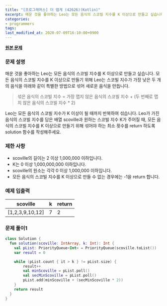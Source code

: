 ```yaml
---
title: "[프로그래머스] 더 맵게 (42626)(Kotlin)"
excerpt: 매운 것을 좋아하는 Leo는 모든 음식의 스코빌 지수를 K 이상으로 만들고 싶습니다. 모든 음식의 스코빌 지수를 K 이상으로 만들기 위해 Leo는 스코빌 지수가 가장 낮은 두 개의 음식을 아래와 같이 특별한 방법으로 섞어 새로운 음식을 만듭니다.
categories:
- programmers
tags:
last_modified_at: 2020-07-09T16:10:00+0900
---
```


**[원본 문제](https://programmers.co.kr/learn/courses/30/lessons/42626)**

### 문제 설명

매운 것을 좋아하는 Leo는 모든 음식의 스코빌 지수를 K 이상으로 만들고 싶습니다. 모든 음식의 스코빌 지수를 K 이상으로 만들기 위해 Leo는 스코빌 지수가 가장 낮은 두 개의 음식을 아래와 같이 특별한 방법으로 섞어 새로운 음식을 만듭니다.

> 섞은 음식의 스코빌 지수 = 가장 맵지 않은 음식의 스코빌 지수 + (두 번째로 맵지 않은 음식의 스코빌 지수 * 2)

Leo는 모든 음식의 스코빌 지수가 K 이상이 될 때까지 반복하여 섞습니다.
Leo가 가진 음식의 스코빌 지수를 담은 배열 scoville과 원하는 스코빌 지수 K가 주어질 때, 모든 음식의 스코빌 지수를 K 이상으로 만들기 위해 섞어야 하는 최소 횟수를 return 하도록 solution 함수를 작성해주세요.

### 제한 사항

  * scoville의 길이는 2 이상 1,000,000 이하입니다.
  * K는 0 이상 1,000,000,000 이하입니다.
  * scoville의 원소는 각각 0 이상 1,000,000 이하입니다.
  * 모든 음식의 스코빌 지수를 K 이상으로 만들 수 없는 경우에는 -1을 return 합니다.

### 예제 입출력

|scoville|k|return|
|-|-|-|
|[1,2,3,9,10,12]|7|2|

### 문제 풀이1

```kotlin
class Solution {
  fun solution(scoville: IntArray, k: Int): Int {
    val pList: PriorityQueue<Int> = PriorityQueue(scoville.toList())
    var result = 0

    while (pList.count { it > k } != pList.size) {
        result++
        val minScoville = pList.poll()
        val secMinScoville = pList.poll()
        pList.add(minScoville + (secMinScoville * 2))
    }
    return result
  }
}
```
